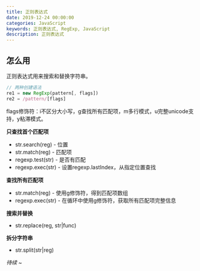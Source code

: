 ```yaml
---
title: 正则表达式
date: 2019-12-24 00:00:00
categories: JavaScript
keywords: 正则表达式, RegExp, JavaScript
description: 正则表达式
---
```


## 怎么用

正则表达式用来搜索和替换字符串。

``` JavaScript
// 两种创建语法
re1 = new RegExp(pattern[, flags])
re2 = /pattern/[flags]
```

flags修饰符：i不区分大小写，g查找所有匹配项，m多行模式，u完整unicode支持，y粘滞模式。

__只查找首个匹配项__

- str.search(reg) - 位置
- str.match(reg) - 匹配项
- regexp.test(str) - 是否有匹配
- regexp.exec(str) - 设置regexp.lastIndex，从指定位置查找

__查找所有匹配项__

- str.match(reg) - 使用g修饰符，得到匹配项数组
- regexp.exec(str) - 在循环中使用g修饰符，获取所有匹配项完整信息

__搜索并替换__

- str.replace(reg, str|func)

__拆分字符串__

- str.split(str|reg)




_待续 ~_







